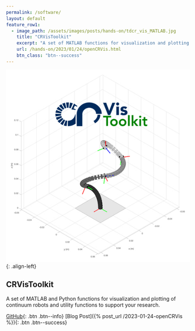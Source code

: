 ```yaml
---
permalink: /software/
layout: default
feature_row1:
  - image_path: /assets/images/posts/hands-on/tdcr_vis_MATLAB.jpg
    title: "CRVisToolkit"
    excerpt: "A set of MATLAB functions for visualization and plotting of continuum robots. And utility functions to support your research."
    url: /hands-on/2023/01/24/openCRVis.html
    btn_class: "btn--success"
---
```

<!-- {% include feature_row id="feature_row1" type="left" %} -->

![image-left](/assets/images/posts/hands-on/tdcr_vis_MATLAB.jpg){: .align-left}
## CRVisToolkit

A set of MATLAB and Python functions for visualization and plotting of continuum robots and utility functions to support your research.

[GitHub](https://github.com/ContinuumRoboticsLab/CRVisToolkit){: .btn .btn--info}
[Blog Post]({% post_url /2023-01-24-openCRVis %}){: .btn .btn--success}

 